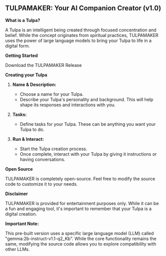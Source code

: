 ## TULPAMAKER: Your AI Companion Creator (v1.0)

**What is a Tulpa?**

A Tulpa is an intelligent being created through focused concentration and belief. While the concept originates from spiritual practices, TULPAMAKER uses the power of large language models to bring your Tulpa to life in a digital form.

**Getting Started**

Download the TULPAMAKER Release

**Creating your Tulpa**

1. **Name & Description:**
    - Choose a name for your Tulpa.
    - Describe your Tulpa's personality and background. This will help shape its responses and interactions with you.

2. **Tasks:**
    - Define tasks for your Tulpa. These can be anything you want your Tulpa to do.

3. **Run & Interact:**
    - Start the Tulpa creation process.
    - Once complete, interact with your Tulpa by giving it instructions or having conversations.

**Open Source**

TULPAMAKER is completely open-source. Feel free to modify the source code to customize it to your needs.

**Disclaimer**

TULPAMAKER is provided for entertainment purposes only. While it can be a fun and engaging tool, it's important to remember that your Tulpa is a digital creation.

**Important Note:**

This pre-built version uses a specific large language model (LLM) called "gemma:2b-instruct-v1.1-q2_Kb". While the core functionality remains the same, modifying the source code allows you to explore compatibility with other LLMs.
